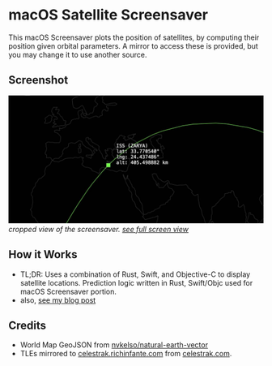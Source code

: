 # macOS Satellite Screensaver
This macOS Screensaver plots the position of satellites, by computing their position given orbital parameters. A mirror to access these is provided, but you may change it to use another source.

## Screenshot
[![screenshot](img/large-satellite.jpg)](https://raw.githubusercontent.com/richinfante/satellite-screensaver/master/img/screenshot.png)
_cropped view of the screensaver. [see full screen view](https://raw.githubusercontent.com/richinfante/satellite-screensaver/master/img/screenshot.png)_

## How it Works
- TL;DR: Uses a combination of Rust, Swift, and Objective-C to display satellite locations. Prediction logic written in Rust, Swift/Objc used for macOS Screensaver portion.
- also, [see my blog post](https://www.richinfante.com/2019/04/25/macos-satellite-screensaver-in-rust-swift-and-objc)

## Credits
- World Map GeoJSON from [nvkelso/natural-earth-vector](https://github.com/nvkelso/natural-earth-vector/)
- TLEs mirrored to [celestrak.richinfante.com](https://celestrak.richinfante.com/stations.txt) from [celestrak.com](https://www.celestrak.com/NORAD/elements/stations.txt).
